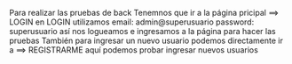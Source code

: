Para realizar las pruebas de back 
Tenemnos que ir a la página pricipal ==> LOGIN
en LOGIN utilizamos email: admin@superusuario password: superusuario así nos logueamos e ingresamos a la página para hacer las pruebas
También para ingresar un nuevo usuario podemos directamente ir a ==> REGISTRARME aquí podemos probar ingresar nuevos usuarios
